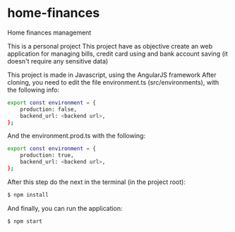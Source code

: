 # home-finances
Home finances management

This is a personal project
This project have as objective create an web application for managing bills, credit card using and bank account saving (it doesn't require any sensitive data)

This project is made in Javascript, using the AngularJS framework
After cloning, you need to edit the file environment.ts (src/environments), with the following info:

```bash
export const environment = {
    production: false,
    backend_url: <backend url>,
};
```

And the environment.prod.ts with the following:
```bash
export const environment = {
    production: true,
    backend_url: <backend url>,
};
```

After this step do the next in the terminal (in the project root): 
```bash
$ npm install
```

And finally, you can run the application:
```bash
$ npm start
```
